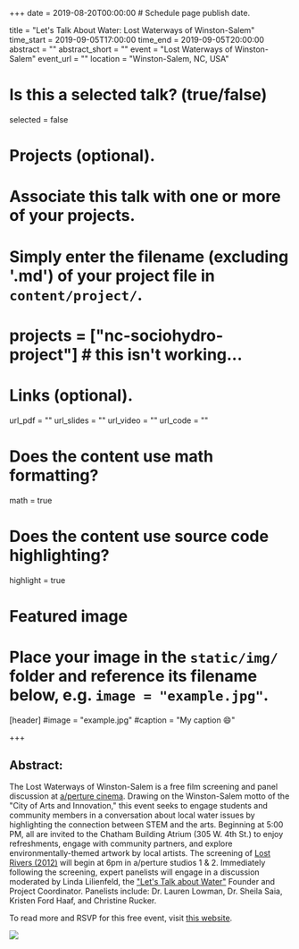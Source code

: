 +++
date = 2019-08-20T00:00:00  # Schedule page publish date.

title = "Let's Talk About Water: Lost Waterways of Winston-Salem"
time_start = 2019-09-05T17:00:00
time_end = 2019-09-05T20:00:00
abstract = ""
abstract_short = ""
event = "Lost Waterways of Winston-Salem"
event_url = ""
location = "Winston-Salem, NC, USA"

# Is this a selected talk? (true/false)
selected = false

# Projects (optional).
#   Associate this talk with one or more of your projects.
#   Simply enter the filename (excluding '.md') of your project file in `content/project/`.
# projects = ["nc-sociohydro-project"] # this isn't working...

# Links (optional).
url_pdf = ""
url_slides = ""
url_video = ""
url_code = ""

# Does the content use math formatting?
math = true

# Does the content use source code highlighting?
highlight = true

# Featured image
# Place your image in the `static/img/` folder and reference its filename below, e.g. `image = "example.jpg"`.
[header]
#image = "example.jpg"
#caption = "My caption :smile:"

+++

## Abstract:</br>
The Lost Waterways of Winston-Salem is a free film screening and panel discussion at [a/perture cinema](https://www.aperturecinema.com/f-aq/). Drawing on the Winston-Salem motto of the "City of Arts and Innovation," this event seeks to engage students and community members in a conversation about local water issues by highlighting the connection between STEM and the arts. Beginning at 5:00 PM, all are invited to the Chatham Building Atrium (305 W. 4th St.) to enjoy refreshments, engage with community partners, and explore environmentally-themed artwork by local artists. The screening of [Lost Rivers (2012)](https://www.imdb.com/title/tt2421498/) will begin at 6pm in a/perture studios 1 & 2. Immediately following the screening, expert panelists will engage in a discussion moderated by Linda Lilienfeld, the ["Let's Talk about Water"](http://letstalkaboutwater.com/) Founder and Project Coordinator. Panelists include: Dr. Lauren Lowman, Dr. Sheila Saia, Kristen Ford Haaf, and Christine Rucker.

To read more and RSVP for this free event, visit [this website](https://www.eventbrite.com/e/lost-waterways-of-winston-salem-film-screening-panel-discussion-tickets-65981950791).

![](/img/lost_waterways_2019.png)
